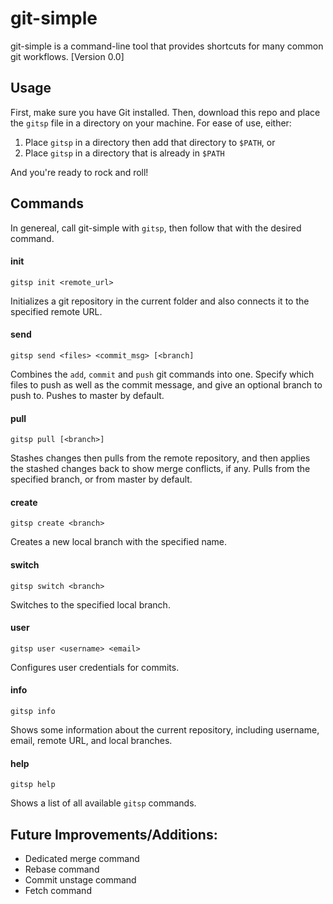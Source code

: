 git-simple
==========

git-simple is a command-line tool that provides shortcuts for many common git workflows. [Version 0.0]

Usage
-----

First, make sure you have Git installed. Then, download this repo and place the `gitsp` file in a directory on your machine. For ease of use, either:
1. Place `gitsp` in a directory then add that directory to `$PATH`, or
2. Place `gitsp` in a directory that is already in `$PATH`

And you're ready to rock and roll!

Commands
--------

In genereal, call git-simple with `gitsp`, then follow that with the desired command.

#### init
```gitsp init <remote_url>```

Initializes a git repository in the current folder and also connects it to the specified remote URL.

#### send
```gitsp send <files> <commit_msg> [<branch]```

Combines the `add`, `commit` and `push` git commands into one. Specify which files to push as well as the commit message, and give an optional branch to push to. Pushes to master by default. 

#### pull
```gitsp pull [<branch>]```

Stashes changes then pulls from the remote repository, and then applies the stashed changes back to show merge conflicts, if any. Pulls from the specified branch, or from master by default.

#### create
```gitsp create <branch>```

Creates a new local branch with the specified name.

#### switch
```gitsp switch <branch>```

Switches to the specified local branch.

#### user 
```gitsp user <username> <email>```

Configures user credentials for commits.

#### info
```gitsp info```

Shows some information about the current repository, including username, email, remote URL, and local branches.

#### help
```gitsp help```

Shows a list of all available `gitsp` commands.

Future Improvements/Additions:
--------------------

* Dedicated merge command
* Rebase command
* Commit unstage command
* Fetch command
